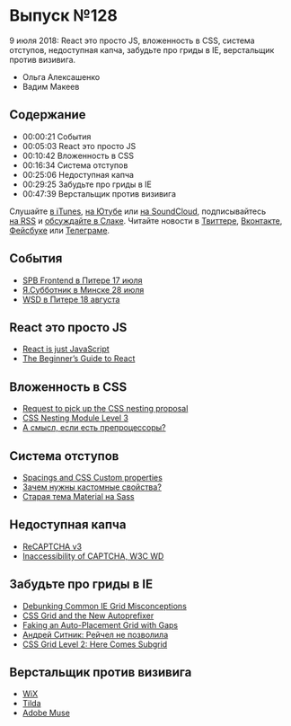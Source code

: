 # Выпуск №128

9 июля 2018: React это просто JS, вложенность в CSS, система отступов, недоступная капча, забудьте про гриды в IE, верстальщик против визивига.

- Ольга Алексашенко
- Вадим Макеев

## Содержание

- 00:00:21 События
- 00:05:03 React это просто JS
- 00:10:42 Вложенность в CSS
- 00:16:34 Система отступов
- 00:25:06 Недоступная капча
- 00:29:25 Забудьте про гриды в IE
- 00:47:39 Верстальщик против визивига

Слушайте [в iTunes](https://itunes.apple.com/ru/podcast/veb-standarty/id1080500016), [на Ютубе](https://www.youtube.com/playlist?list=PLMBnwIwFEFHcwuevhsNXkFTcadeX5R1Go) или [на SoundCloud](https://soundcloud.com/web-standards), подписывайтесь [на RSS](https://web-standards.ru/podcast/feed/) и [обсуждайте в Слаке](http://slack.web-standards.ru/). Читайте новости в [Твиттере](https://twitter.com/webstandards_ru), [Вконтакте](https://vk.com/webstandards_ru), [Фейсбуке](https://www.facebook.com/webstandardsru) или [Телеграме](https://t.me/webstandards_ru).

## События

- [SPB Frontend в Питере 17 июля](https://spb-frontend-events.timepad.ru/event/760041/)
- [Я.Субботник в Минске 28 июля](https://events.yandex.ru/events/yasubbotnik/28-jul-2018/)
- [WSD в Питере 18 августа](https://wsd.events/2018/08/18/)

## React это просто JS

- [React is just JavaScript](https://medium.com/p/88600553269c)
- [The Beginner’s Guide to React](https://egghead.io/courses/the-beginner-s-guide-to-react)

## Вложенность в CSS

- [Request to pick up the CSS nesting proposal](https://github.com/w3c/csswg-drafts/issues/2701)
- [CSS Nesting Module Level 3](https://tabatkins.github.io/specs/css-nesting/)
- [А смысл, если есть препроцессоры?](https://www.facebook.com/webstandardsru/photos/a.225960300805050.53253.101531286581286/1787318661335865/?type=3&comment_id=1787685937965804)

## Система отступов

- [Spacings and CSS Custom properties](https://medium.com/p/bdae00eaf3f1)
- [Зачем нужны кастомные свойства?](https://medium.com/p/b849b88c19cc)
- [Старая тема Material на Sass](https://github.com/shower/material/blob/v1.1.0/styles/_defaults.scss#L125-L147)

## Недоступная капча

- [ReCAPTCHA v3](https://developers.google.com/recaptcha/docs/v3)
- [Inaccessibility of CAPTCHA, W3C WD](https://www.w3.org/TR/turingtest/)

## Забудьте про гриды в IE

- [Debunking Common IE Grid Misconceptions](https://css-tricks.com/css-grid-in-ie-debunking-common-ie-grid-misconceptions/)
- [CSS Grid and the New Autoprefixer](https://css-tricks.com/css-grid-in-ie-css-grid-and-the-new-autoprefixer/)
- [Faking an Auto-Placement Grid with Gaps](https://css-tricks.com/css-grid-in-ie-faking-an-auto-placement-grid-with-gaps/)
- [Андрей Ситник: Рейчел не позволила](https://twitter.com/andrey_sitnik/status/1013795498891898881)
- [CSS Grid Level 2: Here Comes Subgrid](https://www.smashingmagazine.com/2018/07/css-grid-2/)

## Верстальщик против визивига

- [WiX](https://www.wix.com/)
- [Tilda](https://tilda.cc/ru/)
- [Adobe Muse](http://muse.adobe.com/)
